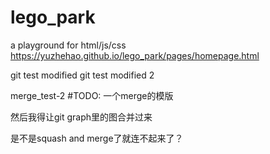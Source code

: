 # lego_park
a playground for html/js/css
https://yuzhehao.github.io/lego_park/pages/homepage.html

git test modified
git test modified 2


merge_test-2
#TODO: 一个merge的模版

然后我得让git graph里的图合并过来

是不是squash and merge了就连不起来了？